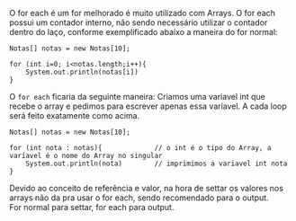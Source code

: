 O for each é um for melhorado é muito utilizado com Arrays. O for each possui um contador interno, não sendo necessário utilizar o contador dentro do laço, conforme exemplificado abaixo a maneira do for normal:
```
Notas[] notas = new Notas[10];

for (int i=0; i<notas.length;i++){
    System.out.println(notas[i])
}
```
O `for each` ficaria da seguinte maneira: Criamos uma variavel int que recebe o array e pedimos para escrever apenas essa varíavel. A cada loop será feito exatamente como acima.
```
Notas[] notas = new Notas[10];

for (int nota : notas){             // o int é o tipo do Array, a varíavel é o nome do Array no singular
    System.out.println(nota)        // imprimimos a variavel int nota
}
```
Devido ao conceito de referência e valor, na hora de settar os valores nos arrays não da pra usar o for each, sendo recomendado para o output.<br>
For normal para settar, for each para output.